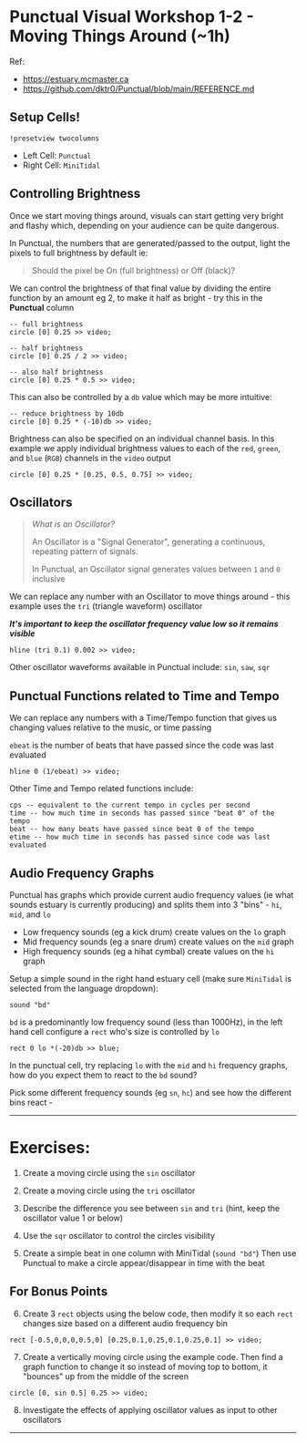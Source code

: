 # Punctual Visual Workshop 1-2 - Moving Things Around (~1h)

Ref: 
 - https://estuary.mcmaster.ca
 - https://github.com/dktr0/Punctual/blob/main/REFERENCE.md

## Setup Cells!

`!presetview twocolumns`

 - Left Cell: `Punctual`
 - Right Cell: `MiniTidal`

## Controlling Brightness

Once we start moving things around, visuals can start getting very bright and flashy which, depending on your audience can be quite dangerous.

In Punctual, the numbers that are generated/passed to the output, light the pixels to full brightness by default ie:

> Should the pixel be On (full brightness) or Off (black)?

We can control the brightness of that final value by dividing the entire function by an amount eg 2, to make it half as bright - try this in the **Punctual** column

```
-- full brightness
circle [0] 0.25 >> video;

-- half brightness
circle [0] 0.25 / 2 >> video;

-- also half brightness
circle [0] 0.25 * 0.5 >> video;
```

This can also be controlled by a `db` value which may be more intuitive:

```
-- reduce brightness by 10db
circle [0] 0.25 * (-10)db >> video;
```

Brightness can also be specified on an individual channel basis. In this example we apply individual brightness values to each of the `red`, `green`, and `blue` (`RGB`) channels in the `video` output

```
circle [0] 0.25 * [0.25, 0.5, 0.75] >> video;
```

## Oscillators

> *What is an Oscillator?*
> 
> An Oscillator is a "Signal Generator", generating a continuous, repeating pattern of signals.
>
> In Punctual, an Oscillator signal generates values between `1` and `0` inclusive

We can replace any number with an Oscillator to move things around - this example uses the `tri` (triangle waveform) oscillator

***It's important to keep the oscillator frequency value low so it remains visible*** 

```
hline (tri 0.1) 0.002 >> video;
```

Other oscillator waveforms available in Punctual include: `sin`, `saw`, `sqr`

## Punctual Functions related to Time and Tempo

We can replace any numbers with a Time/Tempo function that gives us changing values relative to the music, or time passing

`ebeat` is the number of beats that have passed since the code was last evaluated

```
hline 0 (1/ebeat) >> video;
```

Other Time and Tempo related functions include:

```
cps -- equivalent to the current tempo in cycles per second
time -- how much time in seconds has passed since "beat 0" of the tempo
beat -- how many beats have passed since beat 0 of the tempo
etime -- how much time in seconds has passed since code was last evaluated
```

## Audio Frequency Graphs

Punctual has graphs which provide current audio frequency values (ie what sounds estuary is currently producing) and splits them into 3 "bins" - `hi`, `mid`, and `lo`

 - Low frequency sounds (eg a kick drum) create values on the `lo` graph
 - Mid frequency sounds (eg a snare drum) create values on the `mid` graph 
 - High frequency sounds (eg a hihat cymbal) create values on the `hi` graph

Setup a simple sound in the right hand estuary cell (make sure `MiniTidal` is selected from the language dropdown):

```
sound "bd"
```

`bd` is a predominantly low frequency sound (less than 1000Hz), in the left hand cell configure a `rect` who's size is controlled by `lo`

```
rect 0 lo *(-20)db >> blue;
```

In the punctual cell, try replacing `lo` with the `mid` and `hi` frequency graphs, how do you expect them to react to the `bd` sound?

Pick some different frequency sounds (eg `sn`, `hc`) and see how the different bins react -

---

# Exercises:

1. Create a moving circle using the `sin` oscillator



2. Create a moving circle using the `tri` oscillator



3. Describe the difference you see between `sin` and `tri` (hint, keep the oscillator value 1 or below)



4. Use the `sqr` oscillator to control the circles visibility



5. Create a simple beat in one column with MiniTidal (`sound "bd"`)
Then use Punctual to make a circle appear/disappear in time with the beat 


## For Bonus Points

6. Create 3 `rect` objects using the below code, then modify it so each `rect` changes size based on a different audio frequency bin

```
rect [-0.5,0,0,0,0.5,0] [0.25,0.1,0.25,0.1,0.25,0.1] >> video;
```

7. Create a vertically moving circle using the example code. Then find a graph function to change it so instead of moving top to bottom, it "bounces" up from the middle of the screen

```
circle [0, sin 0.5] 0.25 >> video;
```

8. Investigate the effects of applying oscillator values as input to other oscillators

---
